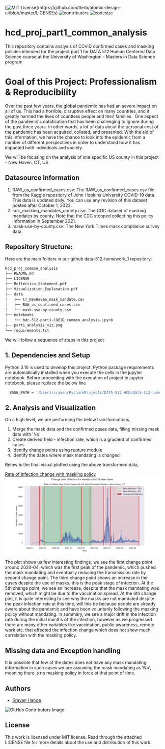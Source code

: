 [![MIT License](https://img.shields.io/apm/l/atomic-design-ui.svg?)](https://github.com/tterb/atomic-design-ui/blob/master/LICENSEs)
![contributors](https://img.shields.io/github/contributors/sravankr96/hcd_proj_part1_common_analysis.svg)
![codesize](https://img.shields.io/github/languages/code-size/sravankr96/hcd_proj_part1_common_analysis.svg) 

# hcd_proj_part1_common_analysis

This repository contains analysis of COVID confirmed cases and masking policies intended for the project part 1 for DATA 512 Human Centered Data Science course at the University of Washington - Masters in Data Science program

# Goal of this Project: Professionalism & Reproducibility

Over the past few years, the global pandemic has had an severe impact on all of us. This had a horrible, disruptive effect on many countries, and it greatly harmed the lives of countless people and their families.  One aspect of the pandemic's datafication that has been challenging to ignore during the past three years. In other words, a lot of data about the personal cost of the pandemic has been acquired, collated, and presented. With the aid of this information, we have the chance to look into the epidemic from a number of different perspectives in order to understand how it has impacted both individuals and society. 

We will be focusing on the analysis of one specific US county in this project - New Haven, CT, US.

## Datasource Information

1. RAW_us_confirmed_cases.csv: The RAW_us_confirmed_cases.csv file from the Kaggle repository of John Hopkins University COVID-19 data. This data is updated daily. You can use any revision of this dataset posted after October 1, 2022.
2. cdc_masking_mandates_county.csv: The CDC dataset of masking mandates by county. Note that the CDC stopped collecting this policy information in September 2021.
3. mask-use-by-county.csv: The New York Times mask compliance survey data.

## Repository Structure:
Here are the main folders in our github data-512-homework_1 repository:
```bash
hcd_proj_common_analysis
├── README.md
├── LICENSE
├── Reflection_Statement.pdf
├── Visualization_Explanation.pdf
├── data
│   ├── CT_NewHaven_mask_mandate.csv
│   ├── RAW_us_confirmed_cases.csv
│   └── mask-use-by-county.csv
├── notebooks
│   └── hdc-512-part1-COVID_common_analysis.ipynb
├── part1_analysis_viz.png
└── requirements.txt
```

We will follow a sequence of steps in this project

## 1. Dependencies and Setup

Python 3.10 is used to develop this project. Python package requirements are automatically installed when you execute the cells in the jupyter notebook.
Before proceeding with the execution of project in jupyter notebook, please replace the below line
```bash
  BASE_PATH = '/Users/sravan/PycharmProjects/DATA-512-HCD/data-512-homework_1'
```
## 2. Analysis and Visualization

On a high level, we are performing the below transformations, 
1. Merge the mask data and the confirmed cases data, filling missing mask data with 'No'
2. Create derived field - infection rate, which is a gradient of confirmed cases
3. Identify change points using rupture module
4. Identify the dates where mask mandating is changed

Below is the final visual plotted using the above transformed data,

[Rate of infection change with masking policy](https://github.com/sravankr96/hcd_proj_part1_common_analysis/blob/main/part1_analysis_viz.png)
![Alt text](https://github.com/sravankr96/hcd_proj_part1_common_analysis/blob/main/part1_analysis_viz.png)

The plot shows us few interesting findings, we see the first change point around 2020-04, which was the first peak of the pandemic, which pushed the mask mandating and eventually reducing the transmission rate by second change point. The third change point shows an increase in the cases despite the use of masks, this is the peak stage of infection. At the 5th change point, we see an increase, despite that the mask mandating was removed, which might be due to the vaccination spread. At the 6th change pint, it is quite interesting to see why the masks are not mandated despite the peak infection rate at this time, will this be because people are already aware about the pandemic and have been voluntarily following the masking policy without mandating. In summary, we see a major drift in the infection rate during the initial months of the infection, however as we progressed there are many other variables like vaccination, public awareness, remote work etc. that effected the infection change which does not show much correlation with the masking policy.


## Missing data and Exception handling

It is possible that few of the dates does not have any mask mandating information in such cases we are assuming the mask mandating as 'No', meaning there is no masking policy in force at that point of time.

## Authors
- [Sravan Hande](https://github.com/sravankr96)

![GitHub Contributors Image](https://contrib.rocks/image?repo=sravankr96/hcd_proj_part1_common_analysis)

## License
This work is licensed under MIT license. Read through the attached LICENSE file for more details about the use and distribution of this work.
